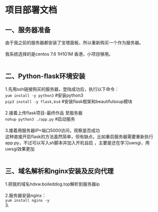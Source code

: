 # 项目部署文档
## 一、服务器准备
由于我之前的服务器都安装了宝塔面板，所以重新购买一个作为服务器。
<br><br>
我系统选择的是centos 7.6 1H1G1M 香港，小项目够用。
<br><br>


## 二、Python-flask环境安装
1.先用ssh链接购买的服务器，登陆成功后，执行以下命令：
<br>
`yum install -y python3` #安装python3
<br>
`pip3 install -y flask,bs4` #安装flask框架和beautifulsoup模块
<br>
<br>
2.接着上传flask项目-最终作品  至服务器
<br>
`nohup python3 ./app.py` #启动服务
<br><br>
3.接着用服务器IP+端口5000访问，观察是否成功
<br>
这种直接开启flask的方法虽然简单，但有缺点，比如重启服务器需要重新执行app.py，不过可以写入sh脚本并加入开机自启
，主要是还在学习uwsgi，用uwsgi效果更加
<br><br>

## 三、域名解析和nginx安装及反向代理
1.把我的域名hdxw.boileddog.top解析到服务器ip
<br><br>
2.服务器安装nginx：
<br>
`yum install nginx -y`
<br>
3.


